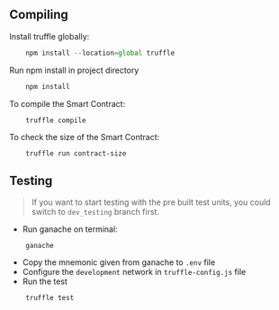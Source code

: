## Compiling
Install truffle globally:

```javascript
    npm install --location=global truffle
```
Run npm install in project directory

```javascript
    npm install
```
To compile the Smart Contract:

```solidity
    truffle compile
```
To check the size of the Smart Contract:

```solidity
    truffle run contract-size
```
## Testing
> If you want to start testing with the pre built test units, you could switch to `dev_testing` branch first.
- Run ganache on terminal:

```
    ganache
```

- Copy the mnemonic given from ganache to `.env` file
- Configure the `development` network in `truffle-config.js` file
- Run the test

```
    truffle test
```